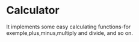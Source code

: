Calculator
==========

It implements some easy calculating functions-for exemple,plus,minus,multiply and divide, and so on.
